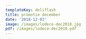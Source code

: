 ```yaml
---
templateKey: deliflash
title: promotie december
date: '2018-12-03'
image: /images/lodeco-dec2018.jpg
pdf: /images/lodeco-dec2018.pdf
---
```


